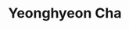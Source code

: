 ---
title: Yeonghyeon Cha
email: phink608@gmail.com
image: "/images/yeonghyeon.jpg"
affiliation: 
team: "sarif"
social:
  - name: linkedin
    icon: fa-brands fa-linkedin
    link: https://www.linkedin.com/in/h31md4llr

  - name: email
    icon: fa-solid fa-envelope
    link: mailto:phink608@gmail.com
---